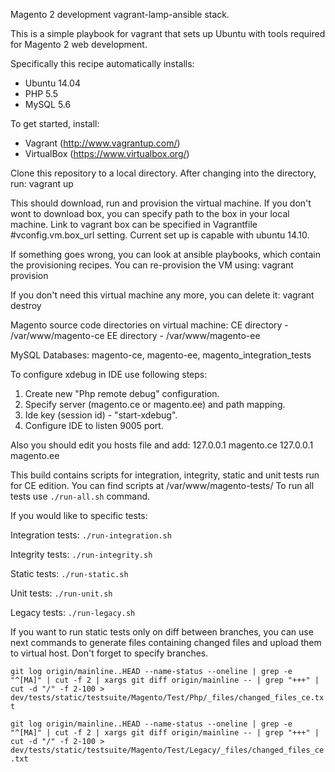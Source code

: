 Magento 2 development vagrant-lamp-ansible stack.

This is a simple playbook for vagrant that sets up Ubuntu with tools required for Magento 2 web development.

Specifically this recipe automatically installs:
- Ubuntu 14.04
- PHP 5.5
- MySQL 5.6

To get started, install:
- Vagrant (http://www.vagrantup.com/)
- VirtualBox (https://www.virtualbox.org/)

Clone this repository to a local directory. After changing into the directory, run:
    vagrant up

This should download, run and provision the virtual machine.
If you don't wont to download box, you can specify path to the box in your local machine.
Link to vagrant box can be specified in Vagrantfile #vconfig.vm.box_url setting. Current set up is capable with ubuntu 14.10.

If something goes wrong, you can look at ansible playbooks, which contain the provisioning recipes.
You can re-provision the VM using:
    vagrant provision

If you don't need this virtual machine any more, you can delete it:
    vagrant destroy

Magento source code directories on virtual machine:
CE directory - /var/www/magento-ce
EE directory - /var/www/magento-ee

MySQL Databases: magento-ce, magento-ee, magento_integration_tests

To configure xdebug in IDE use following steps:
1) Create new "Php remote debug" configuration.
2) Specify server (magento.ce or magento.ee) and path mapping.
3) Ide key (session id) - "start-xdebug".
4) Configure IDE to listen 9005 port.

Also you should edit you hosts file and add:
127.0.0.1    magento.ce
127.0.0.1    magento.ee

This build contains scripts for integration, integrity, static and unit tests run for CE edition.
You can find scripts at /var/www/magento-tests/
To run all tests use `./run-all.sh` command.

If you would like to specific tests:

Integration tests: `./run-integration.sh`

Integrity tests: `./run-integrity.sh`

Static tests: `./run-static.sh`

Unit tests: `./run-unit.sh`

Legacy tests: `./run-legacy.sh`

If you want to run static tests only on diff between branches, you can use next commands to generate files containing changed files and upload them to virtual host. Don't forget to specify branches.


`git log origin/mainline..HEAD --name-status --oneline | grep -e "^[MA]" | cut -f 2 | xargs git diff origin/mainline -- | grep "+++" | cut -d "/" -f 2-100 > dev/tests/static/testsuite/Magento/Test/Php/_files/changed_files_ce.txt`


`git log origin/mainline..HEAD --name-status --oneline | grep -e "^[MA]" | cut -f 2 | xargs git diff origin/mainline -- | grep "+++" | cut -d "/" -f 2-100 > dev/tests/static/testsuite/Magento/Test/Legacy/_files/changed_files_ce.txt`
